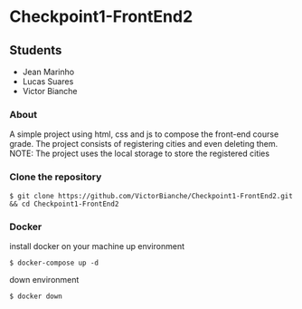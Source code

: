 # Checkpoint1-FrontEnd2

## Students

* Jean Marinho
* Lucas Suares
* Victor Bianche

### About
A simple project using html, css and js to compose the front-end course grade. The project consists of registering cities and even deleting them.
NOTE: The project uses the local storage to store the registered cities

### Clone the repository
```
$ git clone https://github.com/VictorBianche/Checkpoint1-FrontEnd2.git && cd Checkpoint1-FrontEnd2
```

### Docker
install docker on your machine
up environment
```
$ docker-compose up -d
```
down environment
```
$ docker down
```